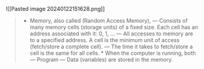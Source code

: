 ![[Pasted image 20240122151628.png]]
> * Memory, also called (Random Access Memory), — Consists of many memory cells (storage units) of a fixed size. Each cell has an address associated with it: 0, 1, ... — All accesses to memory are to a specified address. A cell is the minimum unit of access (fetch/store a complete cell). — The time it takes to fetch/store a cell is the same for all cells. * When the computer is running, both — Program — Data (variables) are stored in the memory.